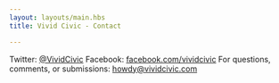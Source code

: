 ```yaml
---
layout: layouts/main.hbs
title: Vivid Civic - Contact

---
```


Twitter: [@VividCivic](https://twitter.com/vividcivic)
Facebook: [facebook.com/vividcivic](http://facebook.com/vividcivic)
For questions, comments, or submissions: [howdy@vividcivic.com](mailto:howdy@vividcivic.com)
